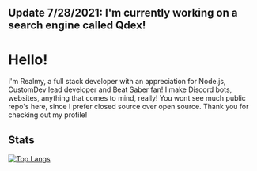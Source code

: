 ## Update 7/28/2021: I'm currently working on a search engine called Qdex!

# Hello!
I'm Realmy, a full stack developer with an appreciation for Node.js, CustomDev lead developer and Beat Saber fan! I make Discord bots, websites, anything that comes to mind, really! You wont see much public repo's here, since I prefer closed source over open source. Thank you for checking out my profile!

## Stats
[![Top Langs](https://github-readme-stats.vercel.app/api/top-langs/?username=itsrealmy)](https://github.com/anuraghazra/github-readme-stats)
